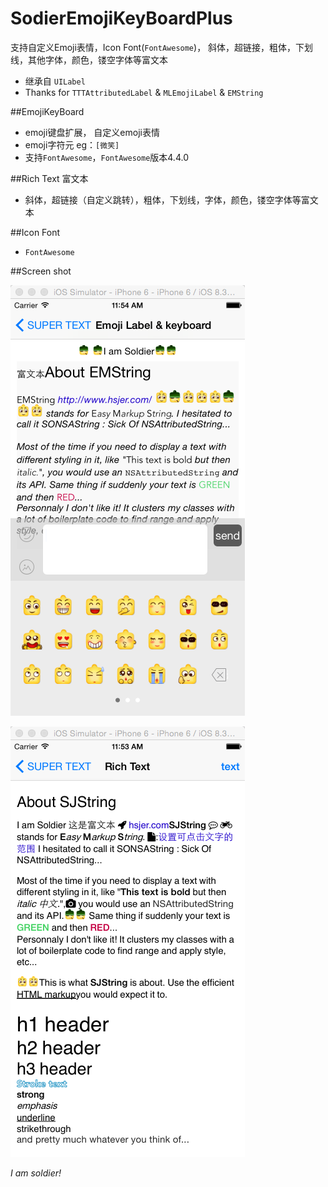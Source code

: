 # SodierEmojiKeyBoardPlus
支持自定义Emoji表情，Icon Font(`FontAwesome`)， 斜体，超链接，粗体，下划线，其他字体，颜色，镂空字体等富文本
 * 继承自 `UILabel`
 * Thanks for `TTTAttributedLabel` & `MLEmojiLabel` & `EMString`

##EmojiKeyBoard

 * emoji键盘扩展， 自定义emoji表情
 * emoji字符元 eg：`[微笑]`
 * 支持`FontAwesome`，`FontAwesome`版本4.4.0


##Rich Text 富文本

 * 斜体，超链接（自定义跳转），粗体，下划线，字体，颜色，镂空字体等富文本


##Icon Font

 * `FontAwesome`
  

##Screen shot
 
 ![image](https://github.com/hsjcom/SodierEmojiKeyBoardPlus/blob/master/2B67E861-F3A4-4106-9DC5-5F3CED57B083.png) 
 
 ![image](https://github.com/hsjcom/SodierEmojiKeyBoardPlus/blob/master/779CF3C9-A40E-481B-A6EC-7E36FD986A5F.png)  
 

*I am soldier!*
